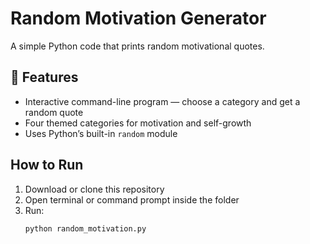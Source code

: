 # Random Motivation Generator
A simple Python code that prints random motivational quotes.

## 🧠 Features
- Interactive command-line program — choose a category and get a random quote  
- Four themed categories for motivation and self-growth  
- Uses Python’s built-in `random` module

## How to Run
1. Download or clone this repository  
2. Open terminal or command prompt inside the folder  
3. Run:
   ```bash
   python random_motivation.py
